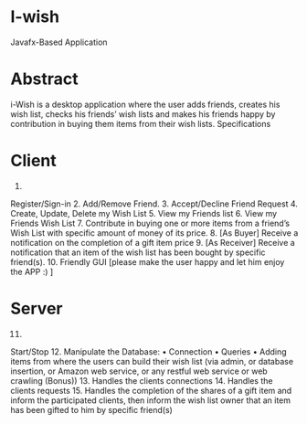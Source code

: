 # I-wish
 Javafx-Based Application

# Abstract
i-Wish is a desktop application where the user adds friends, creates his wish list, checks his friends’ wish lists and makes his friends happy by contribution in buying them items from their wish lists.
Specifications
# Client
1.
Register/Sign-in
2.
Add/Remove Friend.
3.
Accept/Decline Friend Request
4.
Create, Update, Delete my Wish List
5.
View my Friends list
6.
View my Friends Wish List
7.
Contribute in buying one or more items from a friend’s Wish List with specific amount of money of its price.
8.
[As Buyer] Receive a notification on the completion of a gift item price
9.
[As Receiver] Receive a notification that an item of the wish list has been bought by specific friend(s).
10.
Friendly GUI [please make the user happy and let him enjoy the APP :) ]
# Server
11.
Start/Stop
12.
Manipulate the Database:
•
Connection
•
Queries
•
Adding items from where the users can build their wish list (via admin, or database insertion, or Amazon web service, or any restful web service or web crawling (Bonus))
13.
Handles the clients connections
14.
Handles the clients requests
15.
Handles the completion of the shares of a gift item and inform the participated clients, then inform the wish list owner that an item has been gifted to him by specific friend(s)